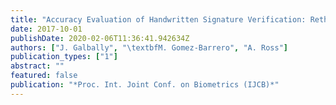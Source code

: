 ```yaml
---
title: "Accuracy Evaluation of Handwritten Signature Verification: Rethinking the Random-Skilled Forgeries Dichotomy"
date: 2017-10-01
publishDate: 2020-02-06T11:36:41.942634Z
authors: ["J. Galbally", "\textbfM. Gomez-Barrero", "A. Ross"]
publication_types: ["1"]
abstract: ""
featured: false
publication: "*Proc. Int. Joint Conf. on Biometrics (IJCB)*"
---
```



